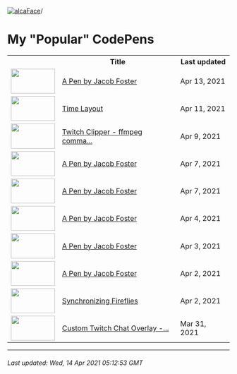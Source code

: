 [![alcaFace](https://camo.githubusercontent.com/2ee094c4af74cb0ec2e19388fccfb809837623e3/68747470733a2f2f7374617469632d63646e2e6a74766e772e6e65742f656d6f7469636f6e732f76312f3332383632362f312e30)](https://twitch.tv/Alca)/

# My "Popular" CodePens

<table>
	<tr>
		<th></th>
		<th>Title</th>
		<th>Last updated</th>
	</tr>
	<tr>
		<td><a href="https://codepen.io/Alca/pen/KKaoWwm" rel="nofollow"><img src="https://assets.codepen.io/64018/internal/screenshots/pens/KKaoWwm.default.png?width=100&height=56.25&quality=80" width="100" height="56.25"></a></td>
		<td><a href="https://codepen.io/Alca/pen/KKaoWwm" rel="nofollow">A Pen by Jacob Foster</a></td>
		<td>Apr 13, 2021</td>
	</tr>
	<tr>
		<td><a href="https://codepen.io/Alca/pen/dyYJWBZ" rel="nofollow"><img src="https://assets.codepen.io/64018/internal/screenshots/pens/dyYJWBZ.default.png?width=100&height=56.25&quality=80" width="100" height="56.25"></a></td>
		<td><a href="https://codepen.io/Alca/pen/dyYJWBZ" rel="nofollow">Time Layout</a></td>
		<td>Apr 11, 2021</td>
	</tr>
	<tr>
		<td><a href="https://codepen.io/Alca/pen/jOMgNeQ" rel="nofollow"><img src="https://assets.codepen.io/64018/internal/screenshots/pens/jOMgNeQ.default.png?width=100&height=56.25&quality=80" width="100" height="56.25"></a></td>
		<td><a href="https://codepen.io/Alca/pen/jOMgNeQ" rel="nofollow">Twitch Clipper - ffmpeg comma...</a></td>
		<td>Apr 9, 2021</td>
	</tr>
	<tr>
		<td><a href="https://codepen.io/Alca/pen/yLgzYJj" rel="nofollow"><img src="https://assets.codepen.io/64018/internal/screenshots/pens/yLgzYJj.default.png?width=100&height=56.25&quality=80" width="100" height="56.25"></a></td>
		<td><a href="https://codepen.io/Alca/pen/yLgzYJj" rel="nofollow">A Pen by Jacob Foster</a></td>
		<td>Apr 7, 2021</td>
	</tr>
	<tr>
		<td><a href="https://codepen.io/Alca/pen/vYgJXjz" rel="nofollow"><img src="https://assets.codepen.io/64018/internal/screenshots/pens/vYgJXjz.default.png?width=100&height=56.25&quality=80" width="100" height="56.25"></a></td>
		<td><a href="https://codepen.io/Alca/pen/vYgJXjz" rel="nofollow">A Pen by Jacob Foster</a></td>
		<td>Apr 7, 2021</td>
	</tr>
	<tr>
		<td><a href="https://codepen.io/Alca/pen/BapRdPo" rel="nofollow"><img src="https://assets.codepen.io/64018/internal/screenshots/pens/BapRdPo.default.png?width=100&height=56.25&quality=80" width="100" height="56.25"></a></td>
		<td><a href="https://codepen.io/Alca/pen/BapRdPo" rel="nofollow">A Pen by Jacob Foster</a></td>
		<td>Apr 4, 2021</td>
	</tr>
	<tr>
		<td><a href="https://codepen.io/Alca/pen/wvgdgJY" rel="nofollow"><img src="https://assets.codepen.io/64018/internal/screenshots/pens/wvgdgJY.default.png?width=100&height=56.25&quality=80" width="100" height="56.25"></a></td>
		<td><a href="https://codepen.io/Alca/pen/wvgdgJY" rel="nofollow">A Pen by Jacob Foster</a></td>
		<td>Apr 3, 2021</td>
	</tr>
	<tr>
		<td><a href="https://codepen.io/Alca/pen/YzNZerG" rel="nofollow"><img src="https://assets.codepen.io/64018/internal/screenshots/pens/YzNZerG.default.png?width=100&height=56.25&quality=80" width="100" height="56.25"></a></td>
		<td><a href="https://codepen.io/Alca/pen/YzNZerG" rel="nofollow">A Pen by Jacob Foster</a></td>
		<td>Apr 2, 2021</td>
	</tr>
	<tr>
		<td><a href="https://codepen.io/Alca/pen/JjEEBxv" rel="nofollow"><img src="https://assets.codepen.io/64018/internal/screenshots/pens/JjEEBxv.default.png?width=100&height=56.25&quality=80" width="100" height="56.25"></a></td>
		<td><a href="https://codepen.io/Alca/pen/JjEEBxv" rel="nofollow">Synchronizing Fireflies</a></td>
		<td>Apr 2, 2021</td>
	</tr>
	<tr>
		<td><a href="https://codepen.io/Alca/pen/wvgWVzP" rel="nofollow"><img src="https://assets.codepen.io/64018/internal/screenshots/pens/wvgWVzP.default.png?width=100&height=56.25&quality=80" width="100" height="56.25"></a></td>
		<td><a href="https://codepen.io/Alca/pen/wvgWVzP" rel="nofollow">Custom Twitch Chat Overlay -...</a></td>
		<td>Mar 31, 2021</td>
	</tr>
</table>

---

###### Last updated: Wed, 14 Apr 2021 05:12:53 GMT